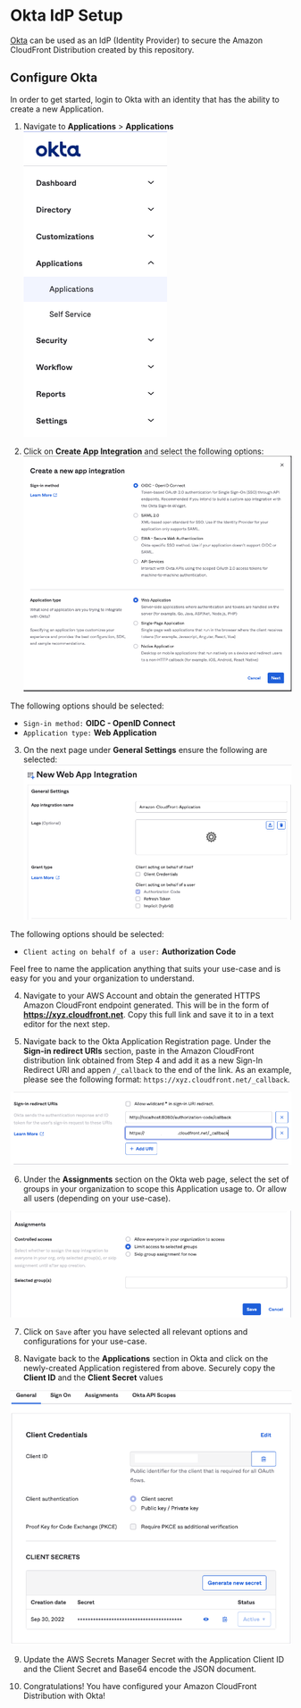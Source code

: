 # Okta IdP Setup

[Okta](https://www.okta.com/) can be used as an IdP (Identity Provider) to secure the Amazon CloudFront Distribution created by this repository.

## Configure Okta

In order to get started, login to Okta with an identity that has the ability to create a new Application.

1. Navigate to **Applications** > **Applications**  
![Okta Applications](images/okta/okta-applications.png)

2. Click on **Create App Integration** and select the following options:  
![Okta App Integration](images/okta/okta-app-integration.png)

The following options should be selected: 
- `Sign-in method:` **OIDC - OpenID Connect**
- `Application type:` **Web Application**

3. On the next page under **General Settings** ensure the following are selected:  
![Okta App General Settings](images/okta/okta-web-app-setting.png)

The following options should be selected: 
- `Client acting on behalf of a user:` **Authorization Code**

Feel free to name the application anything that suits your use-case and is easy for you and your organization to understand.

4. Navigate to your AWS Account and obtain the generated HTTPS Amazon CloudFront endpoint generated. This will be in the form of **https://xyz.cloudfront.net**. Copy this full link and save it to in a text editor for the next step.

5. Navigate back to the Okta Application Registration page. Under the **Sign-in redirect URIs** section, paste in the Amazon CloudFront distribution link obtained from Step 4 and add it as a new Sign-In Redirect URI and appen `/_callback` to the end of the link. As an example, please see the following format: `https://xyz.cloudfront.net/_callback`.

![Okta App Redirect URI](images/okta/okta-sign-in-redirect-uri.png)

6. Under the **Assignments** section on the Okta web page, select the set of groups in your organization to scope this Application usage to. Or allow all users (depending on your use-case).

![Okta Group Assignments](images/okta/okta-group-assignments.png)

7. Click on `Save` after you have selected all relevant options and configurations for your use-case.

8. Navigate back to the **Applications** section in Okta and click on the newly-created Application registered from above. Securely copy the **Client ID** and the **Client Secret** values

![Okta Client](images/okta/okta-client-id-secret.png)

9. Update the AWS Secrets Manager Secret with the Application Client ID and the Client Secret and Base64 encode the JSON document.

10. Congratulations! You have configured your Amazon CloudFront Distribution with Okta!
